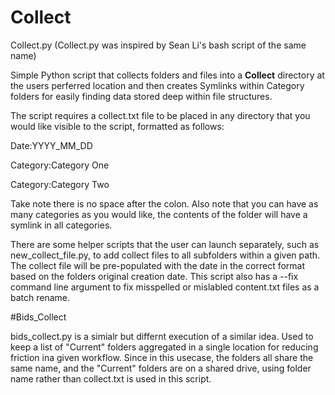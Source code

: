 # Collect


Collect.py
(Collect.py was inspired by Sean Li's bash script of the same name)

Simple Python script that collects folders and files into a __Collect__ directory at the users perferred location and then creates Symlinks within Category folders for easily finding data stored deep within file structures. 

The script requires a collect.txt file to be placed in any directory that you would like visible to the script, formatted as follows:

Date:YYYY_MM_DD 

Category:Category One

Category:Category Two 

Take note there is no space after the colon.  Also note that you can have as many categories as you would like, the contents of the folder will have a symlink in all categories. 

There are some helper scripts that the user can launch separately, such as new_collect_file.py, to add collect files to all subfolders within a given path. The collect file will be pre-populated with the date in the correct format based on the folders original creation date.  This script also has a --fix command line argument to fix misspelled or mislabled content.txt files as a batch rename. 

#Bids_Collect

bids_collect.py is a simialr but differnt execution of a similar idea. Used to keep a list of "Current" folders aggregated in a single location for reducing friction ina given workflow.  Since in this usecase, the folders all share the same name, and the "Current" folders are on a shared drive, using folder name rather than collect.txt is used in this script. 
